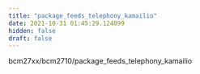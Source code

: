 ```yaml
---
title: "package_feeds_telephony_kamailio"
date: 2021-10-31 01:45:29.124099
hidden: false
draft: false
---
```


bcm27xx/bcm2710/package_feeds_telephony_kamailio

